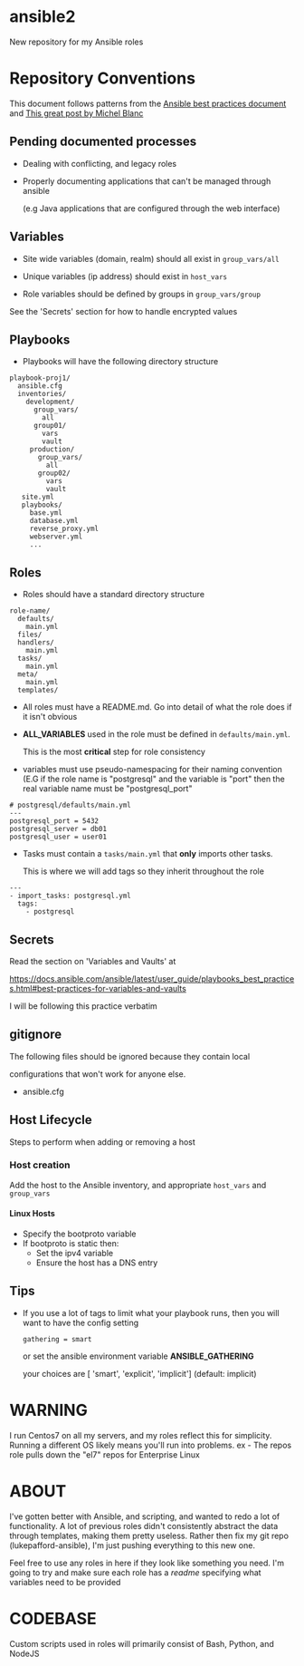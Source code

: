 # ansible2
New repository for my Ansible roles

# Repository Conventions
 This document follows patterns from the [Ansible best practices document](https://docs.ansible.com/ansible/latest/user_guide/playbooks_best_practices.html) and [This great post by Michel Blanc](https://leucos.github.io/ansible-files-layout)

## Pending documented processes
 * Dealing with conflicting, and legacy roles
 * Properly documenting applications that can't be managed through ansible
 
   (e.g Java applications that are configured through the web interface)
   
## Variables
  * Site wide variables (domain, realm) should all exist in `group_vars/all`
  
  * Unique variables (ip address) should exist in `host_vars`
  
  * Role variables should be defined by groups in `group_vars/group`
  
  See the 'Secrets' section for how to handle encrypted values
  
## Playbooks
  * Playbooks will have the following directory structure
  ```
  playbook-proj1/
    ansible.cfg
    inventories/
      development/
        group_vars/
          all
        group01/
          vars
          vault
       production/
         group_vars/
           all
         group02/
           vars
           vault
     site.yml
     playbooks/
       base.yml
       database.yml
       reverse_proxy.yml
       webserver.yml
       ...
 ```
 
 ## Roles
   * Roles should have a standard directory structure
   ```
   role-name/
     defaults/
       main.yml
     files/
     handlers/
       main.yml
     tasks/
       main.yml
     meta/
       main.yml
     templates/
   ```
   
   * All roles must have a README.md. Go into detail of what the role does if it isn't obvious
   
   * **ALL_VARIABLES** used in the role must be defined in `defaults/main.yml`.
   
     This is the most **critical** step for role consistency
     
   * variables must use pseudo-namespacing for their naming convention (E.G if the
     role name is "postgresql" and the variable is "port" then the real variable
     name must be "postgresql_port"
   ```
   # postgresql/defaults/main.yml
   ---
   postgresql_port = 5432
   postgresql_server = db01
   postgresql_user = user01
   ```
   
   * Tasks must contain a `tasks/main.yml` that **only** imports other tasks.
   
     This is where we will add tags so they inherit throughout the role
   ```
   ---
   - import_tasks: postgresql.yml
     tags:
       - postgresql
   ```
   
## Secrets
  Read the section on 'Variables and Vaults' at 
  
  https://docs.ansible.com/ansible/latest/user_guide/playbooks_best_practices.html#best-practices-for-variables-and-vaults
  
  I will be following this practice verbatim
  
## gitignore
 The following files should be ignored because they contain local 
 
 configurations that won't work for anyone else.
 
 * ansible.cfg
 
## Host Lifecycle
  Steps to perform when adding or removing a host
  
### Host creation
 Add the host to the Ansible inventory, and appropriate `host_vars` and `group_vars`
 
#### Linux Hosts
  * Specify the bootproto variable
  * If bootproto is static then:
    - Set the ipv4 variable
    - Ensure the host has a DNS entry

## Tips
  * If you use a lot of tags to limit what your playbook runs, then you will want to have the config setting

    ```gathering = smart```
  
    or set the ansible environment variable **ANSIBLE_GATHERING**
  
    your choices are [ 'smart', 'explicit', 'implicit'] (default: implicit)

# WARNING
 I run Centos7 on all my servers, and my roles reflect this for simplicity.
Running a different OS likely means you'll run into problems. ex - The repos role
pulls down the "el7" repos for Enterprise Linux

# ABOUT
I've gotten better with Ansible, and scripting, and wanted to redo a lot of functionality. A lot of previous roles didn't consistently abstract the data through templates, making them pretty useless.
Rather then fix my git repo (lukepafford-ansible), I'm just pushing everything to this new one. 

Feel free to use any roles in here if they look like something you need. I'm going to try and make sure each role has a *readme* specifying what variables need to be provided

# CODEBASE
Custom scripts used in roles will primarily consist of Bash, Python, and NodeJS
